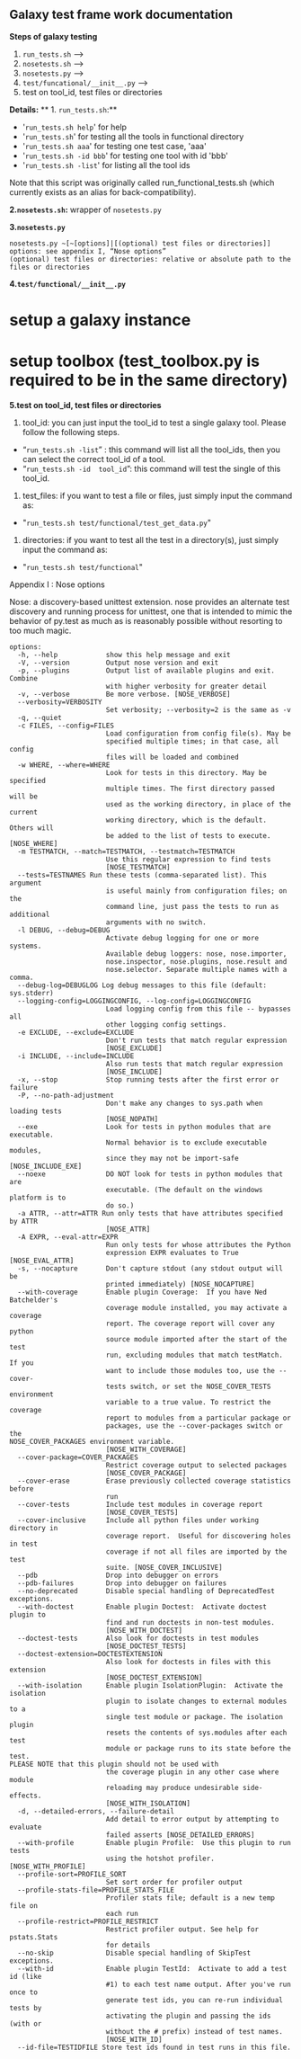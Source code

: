 ## Galaxy test frame work documentation

**Steps of galaxy testing** 
1. `run_tests.sh` -->
1. `nosetests.sh` -->
1. `nosetests.py` -->
1. `test/funcational/__init__.py` -->
1. test on tool_id, test files or directories

**Details:**
** 1. `run_tests.sh`:**
* '`run_tests.sh help`' for help
* '`run_tests.sh`'		for testing all the tools in functional directory
*  '`run_tests.sh aaa`'		for testing one test case, 'aaa'
* '`run_tests.sh -id bbb`'	for testing one tool with id 'bbb'
*  '`run_tests.sh -list`'		for listing all the tool ids

Note that this script was originally called run_functional_tests.sh (which currently exists as an alias for back-compatibility).

**2.`nosetests.sh`:** wrapper of `nosetests.py`

**3.`nosetests.py`**
``` 
nosetests.py ~[~[options]|[(optional) test files or directories]]
options: see appendix I, “Nose options”
(optional) test files or directories: relative or absolute path to the files or directories
```


**4.`test/functional/__init__.py`**
# setup a galaxy instance
# setup toolbox (test_toolbox.py is required to be in the same directory)

**5.test on tool_id, test files or directories**

1. tool_id: you can just input the tool_id to test a single galaxy tool. Please follow the following steps. 
  * “`run_tests.sh -list`” : this command will list all the tool_ids, then you can select the correct tool_id of a tool.
  * “`run_tests.sh -id  tool_id`”: this command will test the single of this tool_id.
1. test_files: if you want to test a file or files, just simply input the command as:
  * "`run_tests.sh test/functional/test_get_data.py`"
1. directories: if you want to test all the test in a directory(s), just simply input the command as:
  * "`run_tests.sh test/functional`"

Appendix I : Nose options

Nose: a discovery-based unittest extension. nose provides an alternate test discovery and running process for unittest, one that is intended to mimic the behavior of py.test as much as is reasonably possible without resorting to too much magic.

```
options:
  -h, --help            show this help message and exit
  -V, --version         Output nose version and exit
  -p, --plugins         Output list of available plugins and exit. Combine
                        with higher verbosity for greater detail
  -v, --verbose         Be more verbose. [NOSE_VERBOSE]
  --verbosity=VERBOSITY
                        Set verbosity; --verbosity=2 is the same as -v
  -q, --quiet           
  -c FILES, --config=FILES
                        Load configuration from config file(s). May be
                        specified multiple times; in that case, all config
                        files will be loaded and combined
  -w WHERE, --where=WHERE
                        Look for tests in this directory. May be specified
                        multiple times. The first directory passed will be
                        used as the working directory, in place of the current
                        working directory, which is the default. Others will
                        be added to the list of tests to execute. [NOSE_WHERE]
  -m TESTMATCH, --match=TESTMATCH, --testmatch=TESTMATCH
                        Use this regular expression to find tests
                        [NOSE_TESTMATCH]
  --tests=TESTNAMES Run these tests (comma-separated list). This argument
                        is useful mainly from configuration files; on the
                        command line, just pass the tests to run as additional
                        arguments with no switch.
  -l DEBUG, --debug=DEBUG
                        Activate debug logging for one or more systems.
                        Available debug loggers: nose, nose.importer,
                        nose.inspector, nose.plugins, nose.result and
                        nose.selector. Separate multiple names with a comma.
  --debug-log=DEBUGLOG Log debug messages to this file (default: sys.stderr)
  --logging-config=LOGGINGCONFIG, --log-config=LOGGINGCONFIG
                        Load logging config from this file -- bypasses all
                        other logging config settings.
  -e EXCLUDE, --exclude=EXCLUDE
                        Don't run tests that match regular expression
                        [NOSE_EXCLUDE]
  -i INCLUDE, --include=INCLUDE
                        Also run tests that match regular expression
                        [NOSE_INCLUDE]
  -x, --stop            Stop running tests after the first error or failure
  -P, --no-path-adjustment
                        Don't make any changes to sys.path when loading tests
                        [NOSE_NOPATH]
  --exe                 Look for tests in python modules that are executable.
                        Normal behavior is to exclude executable modules,
                        since they may not be import-safe [NOSE_INCLUDE_EXE]
  --noexe               DO NOT look for tests in python modules that are
                        executable. (The default on the windows platform is to
                        do so.)
  -a ATTR, --attr=ATTR Run only tests that have attributes specified by ATTR
                        [NOSE_ATTR]
  -A EXPR, --eval-attr=EXPR
                        Run only tests for whose attributes the Python
                        expression EXPR evaluates to True [NOSE_EVAL_ATTR]
  -s, --nocapture       Don't capture stdout (any stdout output will be
                        printed immediately) [NOSE_NOCAPTURE]
  --with-coverage       Enable plugin Coverage:  If you have Ned Batchelder's
                        coverage module installed, you may activate a coverage
                        report. The coverage report will cover any python
                        source module imported after the start of the test
                        run, excluding modules that match testMatch. If you
                        want to include those modules too, use the --cover-
                        tests switch, or set the NOSE_COVER_TESTS environment
                        variable to a true value. To restrict the coverage
                        report to modules from a particular package or
                        packages, use the --cover-packages switch or the
NOSE_COVER_PACKAGES environment variable.
                        [NOSE_WITH_COVERAGE]
  --cover-package=COVER_PACKAGES
                        Restrict coverage output to selected packages
                        [NOSE_COVER_PACKAGE]
  --cover-erase         Erase previously collected coverage statistics before
                        run
  --cover-tests         Include test modules in coverage report
                        [NOSE_COVER_TESTS]
  --cover-inclusive     Include all python files under working directory in
                        coverage report.  Useful for discovering holes in test
                        coverage if not all files are imported by the test
                        suite. [NOSE_COVER_INCLUSIVE]
  --pdb                 Drop into debugger on errors
  --pdb-failures        Drop into debugger on failures
  --no-deprecated       Disable special handling of DeprecatedTest exceptions.
  --with-doctest        Enable plugin Doctest:  Activate doctest plugin to
                        find and run doctests in non-test modules.
                        [NOSE_WITH_DOCTEST]
  --doctest-tests       Also look for doctests in test modules
                        [NOSE_DOCTEST_TESTS]
  --doctest-extension=DOCTESTEXTENSION
                        Also look for doctests in files with this extension
                        [NOSE_DOCTEST_EXTENSION]
  --with-isolation      Enable plugin IsolationPlugin:  Activate the isolation
                        plugin to isolate changes to external modules to a
                        single test module or package. The isolation plugin
                        resets the contents of sys.modules after each test
                        module or package runs to its state before the test.
PLEASE NOTE that this plugin should not be used with
                        the coverage plugin in any other case where module
                        reloading may produce undesirable side-effects.
                        [NOSE_WITH_ISOLATION]
  -d, --detailed-errors, --failure-detail
                        Add detail to error output by attempting to evaluate
                        failed asserts [NOSE_DETAILED_ERRORS]
  --with-profile        Enable plugin Profile:  Use this plugin to run tests
                        using the hotshot profiler.   [NOSE_WITH_PROFILE]
  --profile-sort=PROFILE_SORT
                        Set sort order for profiler output
  --profile-stats-file=PROFILE_STATS_FILE
                        Profiler stats file; default is a new temp file on
                        each run
  --profile-restrict=PROFILE_RESTRICT
                        Restrict profiler output. See help for pstats.Stats
                        for details
  --no-skip             Disable special handling of SkipTest exceptions.
  --with-id             Enable plugin TestId:  Activate to add a test id (like
                        #1) to each test name output. After you've run once to
                        generate test ids, you can re-run individual tests by
                        activating the plugin and passing the ids (with or
                        without the # prefix) instead of test names.
                        [NOSE_WITH_ID]
  --id-file=TESTIDFILE Store test ids found in test runs in this file.
```
